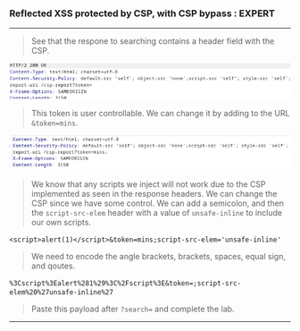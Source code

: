 
### Reflected XSS protected by CSP, with CSP bypass : EXPERT

---

> See that the respone to searching contains a header field with the CSP.

![csp](./screenshots/csp.png)

> This token is user controllable. We can change it by adding to the URL `&token=mins`.

![token](./screenshots/token.png)

> We know that any scripts we inject will not work due to the CSP implemented as seen in the response headers.
> We can change the CSP since we have some control. We can add a semicolon, and then the `script-src-elem` header with a value of `unsafe-inline` to include our own scripts.
```
<script>alert(1)</script>&token=mins;script-src-elem='unsafe-inline'
```

> We need to encode the angle brackets, brackets, spaces, equal sign, and qoutes.
```
%3Cscript%3Ealert%281%29%3C%2Fscript%3E&token=;script-src-elem%20%27unsafe-inline%27
```

> Paste this payload after `?search=` and complete the lab.

---
